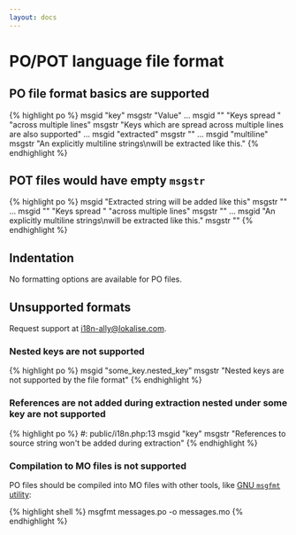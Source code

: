 ```yaml
---
layout: docs
---
```


# PO/POT language file format

## PO file format basics are supported

{% highlight po %}
msgid "key"
msgstr "Value"
...
msgid ""
"Keys spread "
"across multiple lines"
msgstr "Keys which are spread across multiple lines are also supported"
...
msgid "extracted"
msgstr ""
...
msgid "multiline"
msgstr "An explicitly multiline strings\nwill be extracted like this."
{% endhighlight %}

## POT files would have empty `msgstr`
{% highlight po %}
msgid "Extracted string will be added like this"
msgstr ""
...
msgid ""
"Keys spread "
"across multiple lines"
msgstr ""
...
msgid "An explicitly multiline strings\nwill be extracted like this."
msgstr ""
{% endhighlight %}


## Indentation

No formatting options are available for PO files.

## Unsupported formats

Request support at <a href="mailto:i18n-ally@lokalise.com">i18n-ally@lokalise.com</a>.

### Nested keys are not supported

{% highlight po %}
msgid "some_key.nested_key"
msgstr "Nested keys are not supported by the file format"
{% endhighlight %}

### References are not added during extraction nested under some key are not supported

{% highlight po %}
#: public/i18n.php:13
msgid "key"
msgstr "References to source string won't be added during extraction"
{% endhighlight %}


### Compilation to MO files is not supported

PO files should be compiled into MO files with other tools, like [GNU `msgfmt` utility](https://www.gnu.org/software/gettext/manual/html_node/msgfmt-Invocation.html):

{% highlight shell %}
msgfmt messages.po -o messages.mo
{% endhighlight %}